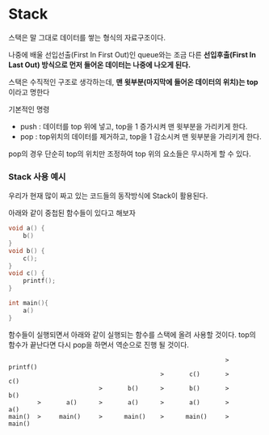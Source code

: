 # Stack
스택은 말 그대로 데이터를 쌓는 형식의 자료구조이다.

나중에 배울 선입선출(First In First Out)인 queue와는 조금 다른 **선입후출(First In Last Out) 방식으로 먼저 들어온 데이터는 나중에 나오게 된다.**

스택은 수직적인 구조로 생각하는데, **맨 윗부분(마지막에 들어온 데이터의 위치)는 top**이라고 명한다

기본적인 명령
- push : 데이터를 top 위에 넣고, top을 1 증가시켜 맨 윗부분을 가리키게 한다.
- pop : top위치의 데이터를 제거하고, top을 1 감소시켜 맨 윗부분을 가리키게 한다.

pop의 경우 단순히 top의 위치만 조정하여 top 위의 요소들은 무시하게 할 수 있다.

### Stack 사용 예시
우리가 현재 많이 짜고 있는 코드들의 동작방식에 Stack이 활용된다.

아래와 같이 중첩된 함수들이 있다고 해보자
```c
void a() {
    b()
}
void b() {
    c();
}
void c() {
    printf();
}

int main(){
    a()
}
```

함수들이 실행되면서 아래와 같이 실행되는 함수를 스택에 올려 사용할 것이다.
top의 함수가 끝난다면 다시 pop을 하면서 역순으로 진행 될 것이다.

```
                                                            >     printf()
                                          >       c()       >       c()       
                         >       b()      >       b()       >       b()
        >       a()      >       a()      >       a()       >       a()
main()  >     main()     >      main()    >      main()     >      main()
```